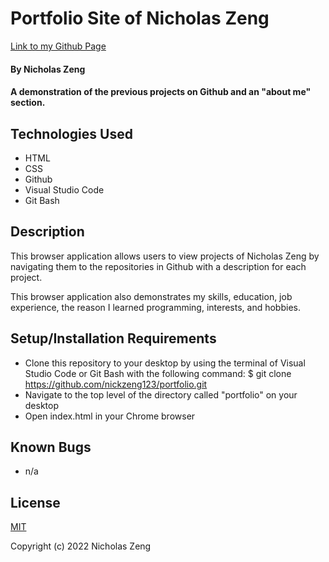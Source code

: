 # Portfolio Site of Nicholas Zeng

[Link to my Github Page](https://nickzeng123.github.io/portfolio/) 

#### By Nicholas Zeng 

#### A demonstration of the previous projects on Github and an "about me" section.

## Technologies Used

* HTML
* CSS
* Github
* Visual Studio Code
* Git Bash

## Description

This browser application allows users to view projects of Nicholas Zeng by navigating them to the repositories in Github with a description for each project.

This browser application also demonstrates my skills, education, job experience, the reason I learned programming, interests, and hobbies. 

## Setup/Installation Requirements

* Clone this repository to your desktop by using the terminal of Visual Studio Code or Git Bash with the following command: $ git clone https://github.com/nickzeng123/portfolio.git
* Navigate to the top level of the directory called "portfolio" on your desktop
* Open index.html in your Chrome browser

## Known Bugs

* n/a

## License
[MIT](https://opensource.org/licenses/MIT)

Copyright (c) 2022 Nicholas Zeng
